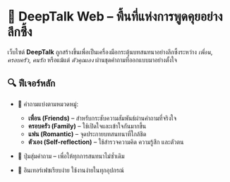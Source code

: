 # 🌌 DeepTalk Web – พื้นที่แห่งการพูดคุยอย่างลึกซึ้ง

เว็บไซต์ **DeepTalk** ถูกสร้างขึ้นเพื่อเป็นเครื่องมือกระตุ้นบทสนทนาอย่างลึกซึ้งระหว่าง *เพื่อน*, *ครอบครัว*, *คนรัก* หรือแม้แต่ *ตัวคุณเอง* ผ่านชุดคำถามที่ออกแบบมาอย่างตั้งใจ

## 🔍 ฟีเจอร์หลัก

- 📂 คำถามแบ่งตามหมวดหมู่:
  - **เพื่อน (Friends)** – สำหรับกระชับความสัมพันธ์ผ่านคำถามที่จริงใจ
  - **ครอบครัว (Family)** – ใช้เปิดใจและเข้าใจกันมากขึ้น
  - **แฟน (Romantic)** – จุดประกายบทสนทนาที่ใกล้ชิด
  - **ตัวเอง (Self-reflection)** – ใช้สำรวจความคิด ความรู้สึก และตัวตน

- 🔄 ปุ่มสุ่มคำถาม – เพื่อให้ทุกการสนทนาไม่ซ้ำเดิม
- 💬 อินเทอร์เฟซเรียบง่าย ใช้งานง่ายในทุกอุปกรณ์
